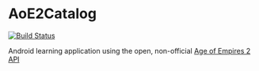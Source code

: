 # AoE2Catalog

[![Build Status](https://travis-ci.org/Gujci/AoE2Catalog.svg?branch=master)](https://travis-ci.org/Gujci/AoE2Catalog)

Android learning application using the open, non-official [Age of Empires 2 API](https://age-of-empires-2-api.herokuapp.com/docs)
